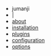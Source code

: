 <div class=submenu>
  <ul id=submenu>
    <li>jumanji</li>
    <li>|</li>
    <li><a href=/projects/jumanji>about</a></li>
    <li><a href=/projects/jumanji/installation>installation</a></li>
    <li><a href=/projects/jumanji/plugins>plugins</a></li>
    <li><a href=/projects/jumanji/configuration>configuration</a></li>
    <li><a href=/projects/jumanji/options>options</a></li>
  </ul>
  <div class="clear"></div>
</div>
